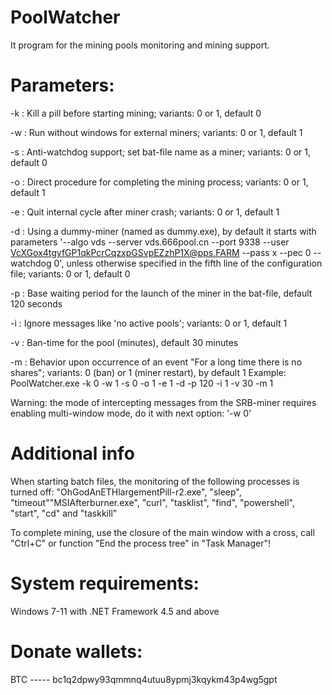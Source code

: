 # PoolWatcher

It program for the mining pools monitoring and mining support.

# Parameters:
-k : Kill a pill before starting mining; variants: 0 or 1, default 0

-w : Run without windows for external miners; variants: 0 or 1, default 1

-s : Anti-watchdog support; set bat-file name as a miner; variants: 0 or 1, default 0

-o : Direct procedure for completing the mining process; variants: 0 or 1, default 1

-e : Quit internal cycle after miner crash; variants: 0 or 1, default 1

-d : Using a dummy-miner (named as dummy.exe), by default it starts with parameters '--algo vds --server vds.666pool.cn --port 9338 --user VcXGox4tgyfGP1qkPcrCqzxpGSvpEZzhP1X@pps.FARM --pass x --pec 0 --watchdog 0', unless otherwise specified in the fifth line of the configuration file; variants: 0 or 1, default 0

-p : Base waiting period for the launch of the miner in the bat-file, default 120 seconds

-i : Ignore messages like 'no active pools'; variants: 0 or 1, default 1

-v : Ban-time for the pool (minutes), default 30 minutes

-m : Behavior upon occurrence of an event "For a long time there is no shares"; variants: 0 (ban) or 1 (miner restart), by default 1
Example: PoolWatcher.exe -k 0 -w 1 -s 0 -o 1 -e 1 -d -p 120 -i 1 -v 30 -m 1

Warning: the mode of intercepting messages from the SRB-miner requires enabling multi-window mode, do it with next option: '-w 0'

# Additional info
When starting batch files, the monitoring of the following processes is turned off: "OhGodAnETHlargementPill-r2.exe", "sleep", "timeout""MSIAfterburner.exe", "curl", "tasklist", "find", "powershell", "start", "cd" and "taskkill"

To complete mining, use the closure of the main window with a cross, call "Ctrl+C" or function "End the process tree" in "Task Manager"!

# System requirements:
Windows 7-11 with .NET Framework 4.5 and above

# Donate wallets:
BTC     -----     bc1q2dpwy93qmmnq4utuu8ypmj3kqykm43p4wg5gpt
